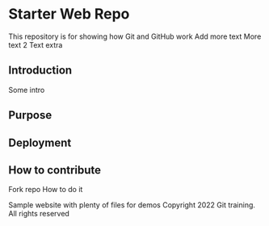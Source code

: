 # Starter Web Repo

This repository is for showing how Git and GitHub work
Add more text
More text 2
Text extra

## Introduction

Some intro

## Purpose

## Deployment

## How to contribute

Fork repo
How to do it

Sample website with plenty of files for demos
Copyright 2022 Git training. All rights reserved